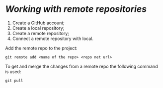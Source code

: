 # ***Working with remote repositories***
1. Create a GitHub account;
2. Create a local repository;
3. Create a remote repository;
4. Connect a remote repository with local.

Add the remote repo to the project:
```
git remote add <name of the repo> <repo net url>
```
To get and merge the changes from a remote repo the following command is used:
```
git pull
```
